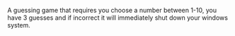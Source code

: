 A guessing game that requires you choose a number between 1-10, you have 3 guesses and if incorrect it will immediately shut down your windows system.
